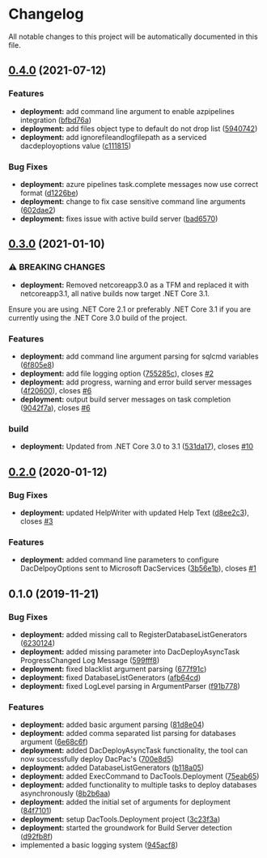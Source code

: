 # Changelog

All notable changes to this project will be automatically documented in this file.


## [0.4.0](https://github.com/DrBarnabus/DacTools/compare/v0.3.0...v0.4.0) (2021-07-12)


### Features

* **deployment:** add command line argument to enable azpipelines integration ([bfbd76a](https://github.com/DrBarnabus/DacTools/commit/bfbd76ad5a445401aed3656147385060871f4a6f))
* **deployment:** add files object type to default do not drop list ([5940742](https://github.com/DrBarnabus/DacTools/commit/59407422d55b54e9d2d9e4a83402b22ecac83e69))
* **deployment:** add ignorefileandlogfilepath as a serviced dacdeployoptions value ([c111815](https://github.com/DrBarnabus/DacTools/commit/c11181544802d7e39a36d412d3d5f0b8bd3c3fc4))


### Bug Fixes

* **deployment:** azure pipelines task.complete messages now use correct format ([d1226be](https://github.com/DrBarnabus/DacTools/commit/d1226be9974639e2a0f147c3fdaffc3e8cee23b0))
* **deployment:** change to fix case sensitive command line arguments ([602dae2](https://github.com/DrBarnabus/DacTools/commit/602dae20965a9b20194e09fd844261ce58659ac9))
* **deployment:** fixes issue with active build server ([bad6570](https://github.com/DrBarnabus/DacTools/commit/bad65707dbe9f59059e2ebec8dd998b597616e6d))

## [0.3.0](https://github.com/DrBarnabus/DacTools/compare/v0.2.0...v0.3.0) (2021-01-10)


### ⚠ BREAKING CHANGES

* **deployment:** Removed netcoreapp3.0 as a TFM and replaced it with netcoreapp3.1, all native builds now target .NET Core 3.1.

Ensure you are using .NET Core 2.1 or preferably .NET Core 3.1 if you are currently using the .NET Core 3.0 build of the project.

### Features

* **deployment:** add command line argument parsing for sqlcmd variables ([6f805e8](https://github.com/DrBarnabus/DacTools/commit/6f805e8bcdbc5269fe5f8ad3f71f8883d7e84d2f))
* **deployment:** add file logging option ([755285c](https://github.com/DrBarnabus/DacTools/commit/755285c90a68d761c7464d1fefcc918070e1cff9)), closes [#2](https://github.com/DrBarnabus/DacTools/issues/2)
* **deployment:** add progress, warning and error build server messages ([4f20600](https://github.com/DrBarnabus/DacTools/commit/4f206001fde5eb9cf4e64cc58c94cdfb11ba08ee)), closes [#6](https://github.com/DrBarnabus/DacTools/issues/6)
* **deployment:** output build server messages on task completion ([9042f7a](https://github.com/DrBarnabus/DacTools/commit/9042f7addcda6fb501049e7e0e31b9104129af1a)), closes [#6](https://github.com/DrBarnabus/DacTools/issues/6)


### build

* **deployment:** Updated from .NET Core 3.0 to 3.1 ([531da17](https://github.com/DrBarnabus/DacTools/commit/531da17fd40ef814ad605365382ed83f198b0669)), closes [#10](https://github.com/DrBarnabus/DacTools/issues/10)

## [0.2.0](https://github.com/DrBarnabus/DacTools/compare/v0.1.0...v0.2.0) (2020-01-12)


### Bug Fixes

* **deployment:** updated HelpWriter with updated Help Text ([d8ee2c3](https://github.com/DrBarnabus/DacTools/commit/d8ee2c3d14490f301f3b8f4a7778424516e3bc49)), closes [#3](https://github.com/DrBarnabus/DacTools/issues/3)


### Features

* **deployment:** added command line parameters to configure DacDelpoyOptions sent to Microsoft DacServices ([3b56e1b](https://github.com/DrBarnabus/DacTools/commit/3b56e1b37175266e065378f628e6639a12747402)), closes [#1](https://github.com/DrBarnabus/DacTools/issues/1)



## 0.1.0 (2019-11-21)


### Bug Fixes

* **deployment:** added missing call to RegisterDatabaseListGenerators ([6230124](https://github.com/DrBarnabus/DacTools/commit/6230124140964eae0cde482bea190d78b1730b93))
* **deployment:** added missing parameter into DacDeployAsyncTask ProgressChanged Log Message ([599fff8](https://github.com/DrBarnabus/DacTools/commit/599fff81f9167972bc7a17a10ed3f3f4218f8a20))
* **deployment:** fixed blacklist argument parsing ([677f91c](https://github.com/DrBarnabus/DacTools/commit/677f91c5e97cd67cf1cbb033df43b47dab1ff53d))
* **deployment:** fixed DatabaseListGenerators ([afb64cd](https://github.com/DrBarnabus/DacTools/commit/afb64cda8c04e84781df5abfa6967075d6c2ba4c))
* **deployment:** fixed LogLevel parsing in ArgumentParser ([f91b778](https://github.com/DrBarnabus/DacTools/commit/f91b778291a4dbd3f87066634169e6287120bead))


### Features

* **deployment:** added basic argument parsing ([81d8e04](https://github.com/DrBarnabus/DacTools/commit/81d8e0414731d516290b5287c4a2d59f925228b9))
* **deployment:** added comma separated list parsing for databases argument ([6e68c6f](https://github.com/DrBarnabus/DacTools/commit/6e68c6febcd174433146296e084d12910f2da805))
* **deployment:** added DacDeployAsyncTask functionality, the tool can now successfully deploy DacPac's ([700e8d5](https://github.com/DrBarnabus/DacTools/commit/700e8d55e2923306742fbafed983dbdf6fef9784))
* **deployment:** added DatabaseListGenerators ([b118a05](https://github.com/DrBarnabus/DacTools/commit/b118a051dc50d25b24aaaaa827132a7d1c1e84fe))
* **deployment:** added ExecCommand to DacTools.Deployment ([75eab65](https://github.com/DrBarnabus/DacTools/commit/75eab65726f9da08848fdf29b0f952b60f57197f))
* **deployment:** added functionality to multiple tasks to deploy databases asynchronously ([8b2b6aa](https://github.com/DrBarnabus/DacTools/commit/8b2b6aa10ecb8b86399ae9f40838bd3430479527))
* **deployment:** added the initial set of arguments for deployment ([84f7101](https://github.com/DrBarnabus/DacTools/commit/84f7101f4d9f1b78bd27b42346fdc797dca78d8c))
* **deployment:** setup DacTools.Deployment project ([3c23f3a](https://github.com/DrBarnabus/DacTools/commit/3c23f3a9d750ac336688034ad16c4125e5e0d115))
* **deployment:** started the groundwork for Build Server detection ([d92fb8f](https://github.com/DrBarnabus/DacTools/commit/d92fb8f6cb7de4a6e21170b45c8134083990d222))
* implemented a basic logging system ([945acf8](https://github.com/DrBarnabus/DacTools/commit/945acf83a25df4997cff33ff9c3c2537a817791e))



